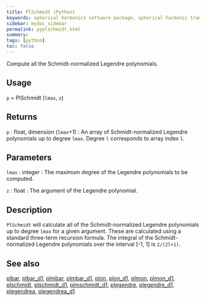 ```yaml
---
title: PlSchmidt (Python)
keywords: spherical harmonics software package, spherical harmonic transform, legendre functions, multitaper spectral analysis, fortran, Python, gravity, magnetic field
sidebar: mydoc_sidebar
permalink: pyplschmidt.html
summary:
tags: [python]
toc: false
---
```


Compute all the Schmidt-normalized Legendre polynomials.

## Usage

`p` = PlSchmidt (`lmax`, `z`)

## Returns

`p` : float, dimension (`lmax`+1)
:   An array of Schmidt-normalized Legendre polynomials up to degree `lmax`. Degree `l` corresponds to array index `l`.

## Parameters

`lmax` : integer
:   The maximum degree of the Legendre polynomials to be computed.

`z` : float
:   The argument of the Legendre polynomial.

## Description

`PlSchmidt` will calculate all of the Schmidt-normalized Legendre polynomials up to degree `lmax` for a given argument. These are calculated using a standard three-term recursion formula. The integral of the Schmidt-normalized Legendre polynomials over the interval [-1, 1] is `2/(2l+1)`.

## See also

[plbar](pyplbar.html), [plbar_d1](pyplbar_d1.html), [plmbar](pyplmbar.html), [plmbar_d1](pyplmbar_d1.html), [plon](pyplon.html), [plon_d1](pyplon_d1.html), [plmon](pyplmon.html), [plmon_d1](pyplmon_d1.html), [plschmidt](pyplschmidt.html), [plschmidt_d1](pyplschmidt_d1.html), [plmschmidt_d1](pyplmschmidt_d1.html), [plegendre](pyplegendre.html), [plegendre_d1](pyplegendre_d1.html), [plegendrea](pyplegendrea.html), [plegendrea_d1](pyplegendrea_d1.html)
